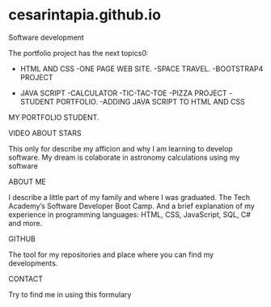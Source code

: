 # cesarintapia.github.io
Software development

The portfolio project has the next topics0:

* HTML AND CSS
    -ONE PAGE WEB SITE.
    -SPACE TRAVEL.
    -BOOTSTRAP4 PROJECT
    
* JAVA SCRIPT
    -CALCULATOR
    -TIC-TAC-TOE
    -PIZZA PROJECT
    -STUDENT PORTFOLIO.
    -ADDING JAVA SCRIPT TO HTML AND CSS

MY PORTFOLIO STUDENT.

VIDEO ABOUT STARS

This only for describe my afficion and why I am learning to develop software. My dream is colaborate in astronomy calculations using my software


ABOUT ME

I describe a little part of my family and where I was graduated. The Tech Academy’s Software Developer Boot Camp. And a brief explanation of my experience in programming languages: HTML, CSS, JavaScript, SQL, C# and more.


GITHUB

The tool for my repositories and place where you can find my developments.

CONTACT

Try to find me in using this formulary

